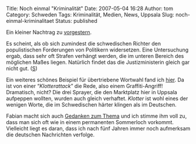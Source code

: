 Title: Noch einmal "Kriminalität"
Date: 2007-05-04 16:28
Author: tom
Category: Schweden
Tags: Kriminalität, Medien, News, Uppsala
Slug: noch-einmal-kriminalitaet
Status: published

Ein kleiner Nachtrag zu
[vorgestern](http://www.fiket.de/2007/05/02/die-aengstlichen-schweden/).

Es scheint, als ob sich zumindest die schwedischen Richter den
populistischen Forderungen von Politikern widersetzen. Eine Untersuchung
ergab, dass sehr oft Strafen verhängt werden, die im unteren Bereich des
möglichen Maßes liegen. Natürlich findet das die Justizministerin gleich
gar nicht gut. ([S](http://www.dn.se/DNet/jsp/polopoly.jsp?a=646062))

Ein weiteres schönes Beispiel für übertriebene Wortwahl fand ich
[hier](http://www.sr.se/cgi-bin/uppland/nyheter/artikel.asp?artikel=1346971).
Da ist von einer “*Klotterattack*” die Rede, also einem
Graffiti-Angriff! Dramatisch, nicht? Die drei Sprayer, die den
Marktplatz hier in Uppsala aufpeppen wollten, wurden auch gleich
verhaftet. *Klotter* ist wohl eines der wenigen Worte, die im
Schwedischen härter klingen als im Deutschen.

Fabian macht sich auch [Gedanken zum
Thema](http://hansbaer.p1atin.de/?p=284) und ich stimme ihm voll zu,
dass man sich oft wie in einem permanenten Sommerloch vorkommt.
Vielleicht liegt es daran, dass ich nach fünf Jahren immer noch
aufmerksam die deutschen Nachrichten verfolge.

